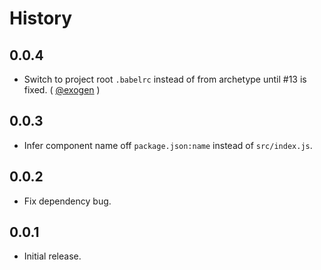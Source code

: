 History
=======

## 0.0.4

* Switch to project root `.babelrc` instead of from archetype until #13
  is fixed. ( [@exogen][] )

## 0.0.3

* Infer component name off `package.json:name` instead of `src/index.js`.

## 0.0.2

* Fix dependency bug.

## 0.0.1

* Initial release.

[@exogen]: https://github.com/exogen
[@ryan-roemer]: https://github.com/ryan-roemer
